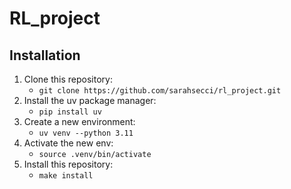 # RL_project

## Installation
1. Clone this repository:
    * ``git clone https://github.com/sarahsecci/rl_project.git``
2. Install the uv package manager:
    * ``pip install uv``
3. Create a new environment:
    * ``uv venv --python 3.11``
4. Activate the new env:
    * ``source .venv/bin/activate``
5. Install this repository:
    * ``make install``
